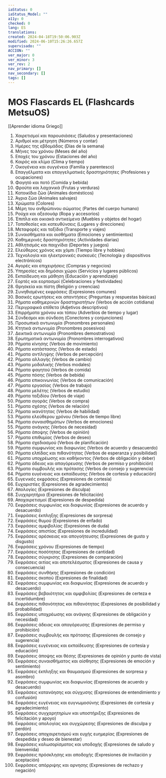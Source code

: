 ```yaml
---
iaStatus: 0
iaStatus_Model: ""
a11y: 0
checked: 0
lang: ES
translations: 
created: 2024-04-18T19:50:06.903Z
modified: 2024-06-10T15:26:26.657Z
supervisado: ""
ACCION: ""
ver_major: 0
ver_minor: 3
ver_rev: 2
nav_primary: []
nav_secondary: []
tags: []
---
```

# MOS Flascards EL (Flashcards MetsuOS)

[[Aprender idioma Griego]]

1. Χαιρετισμοί και παρουσιάσεις (Saludos y presentaciones)
2. Αριθμοί και μέτρηση (Números y contar)
3. Ημέρες της εβδομάδας (Días de la semana)
4. Μήνες του χρόνου (Meses del año)
5. Εποχές του χρόνου (Estaciones del año)
6. Καιρός και κλίμα (Clima y tiempo)
7. Οικογένεια και συγγένεια (Familia y parentesco)
8. Επαγγέλματα και επαγγελματικές δραστηριότητες (Profesiones y ocupaciones)
9. Φαγητό και ποτό (Comida y bebida)
10. Φρούτα και λαχανικά (Frutas y verduras)
11. Κατοικίδια ζώα (Animales domésticos)
12. Άγρια ζώα (Animales salvajes)
13. Χρώματα (Colores)
14. Μέρη του ανθρώπινου σώματος (Partes del cuerpo humano)
15. Ρούχα και αξεσουάρ (Ropa y accesorios)
16. Έπιπλα και οικιακά αντικείμενα (Muebles y objetos del hogar)
17. Τοποθεσίες και κατευθύνσεις (Lugares y direcciones)
18. Μεταφορές και ταξίδια (Transporte y viajes)
19. Συναισθήματα και αισθήματα (Emociones y sentimientos)
20. Καθημερινές δραστηριότητες (Actividades diarias)
21. Αθλητισμός και παιχνίδια (Deportes y juegos)
22. Ελεύθερος χρόνος και χόμπι (Tiempo libre y hobbies)
23. Τεχνολογία και ηλεκτρονικές συσκευές (Tecnología y dispositivos electrónicos)
24. Αγορές και επιχειρήσεις (Compras y negocios)
25. Υπηρεσίες και δημόσιοι χώροι (Servicios y lugares públicos)
26. Εκπαίδευση και μάθηση (Educación y aprendizaje)
27. Εορτές και εορτασμοί (Celebraciones y festividades)
28. Θρησκεία και πίστη (Religión y creencias)
29. Συνηθισμένες εκφράσεις (Expresiones comunes)
30. Βασικές ερωτήσεις και απαντήσεις (Preguntas y respuestas básicas)
31. Ρήματα καθημερινών δραστηριοτήτων (Verbos de acción cotidiana)
32. Περιγραφικά επίθετα (Adjetivos descriptivos)
33. Επιρρήματα χρόνου και τόπου (Adverbios de tiempo y lugar)
34. Σύνδεσμοι και σύνδεση (Conectores y conjunciones)
35. Προσωπικά αντωνυμία (Pronombres personales)
36. Κτητικά αντωνυμία (Pronombres posesivos)
37. Δεικτικά αντωνυμία (Pronombres demostrativos)
38. Ερωτηματικά αντωνυμία (Pronombres interrogativos)
39. Ρήματα κίνησης (Verbos de movimiento)
40. Ρήματα κατάστασης (Verbos de estado)
41. Ρήματα αντίληψης (Verbos de percepción)
42. Ρήματα αλλαγής (Verbos de cambio)
43. Ρήματα μοδαλικής (Verbos modales)
44. Ρήματα φαγητού (Verbos de comida)
45. Ρήματα πόσης (Verbos de bebida)
46. Ρήματα επικοινωνίας (Verbos de comunicación)
47. Ρήματα εργασίας (Verbos de trabajo)
48. Ρήματα μελέτης (Verbos de estudio)
49. Ρήματα ταξιδίου (Verbos de viaje)
50. Ρήματα αγοράς (Verbos de compra)
51. Ρήματα σχέσης (Verbos de relación)
52. Ρήματα ικανότητας (Verbos de habilidad)
53. Ρήματα ελεύθερου χρόνου (Verbos de tiempo libre)
54. Ρήματα συναισθημάτων (Verbos de emociones)
55. Ρήματα ανάγκης (Verbos de necesidad)
56. Ρήματα άποψης (Verbos de opinión)
57. Ρήματα επιθυμίας (Verbos de deseo)
58. Ρήματα σχεδιασμού (Verbos de planificación)
59. Ρήματα συμφωνίας και διαφωνίας (Verbos de acuerdo y desacuerdo)
60. Ρήματα ελπίδας και πιθανότητας (Verbos de esperanza y posibilidad)
61. Ρήματα υποχρέωσης και καθήκοντος (Verbos de obligación y deber)
62. Ρήματα άδειας και απαγόρευσης (Verbos de permiso y prohibición)
63. Ρήματα συμβουλής και πρότασης (Verbos de consejo y sugerencia)
64. Ρήματα ευγένειας και εκπαίδευσης (Verbos de cortesía y educación)
65. Ευγενικές εκφράσεις (Expresiones de cortesía)
66. Ευχαριστίες (Expresiones de agradecimiento)
67. Απολογίες (Expresiones de disculpa)
68. Συγχαρητήρια (Expresiones de felicitación)
69. Αποχαιρετισμοί (Expresiones de despedida)
70. Εκφράσεις συμφωνίας και διαφωνίας (Expresiones de acuerdo y desacuerdo)
71. Εκφράσεις έκπληξης (Expresiones de sorpresa)
72. Εκφράσεις θυμού (Expresiones de enfado)
73. Εκφράσεις αμφιβολίας (Expresiones de duda)
74. Εκφράσεις απιστίας (Expresiones de incredulidad)
75. Εκφράσεις αρέσκειας και απογοήτευσης (Expresiones de gusto y disgusto)
76. Εκφράσεις χρόνου (Expresiones de tiempo)
77. Εκφράσεις ποσότητας (Expresiones de cantidad)
78. Εκφράσεις σύγκρισης (Expresiones de comparación)
79. Εκφράσεις αιτίας και αποτελέσματος (Expresiones de causa y consecuencia)
80. Εκφράσεις συνθήκης (Expresiones de condición)
81. Εκφράσεις σκοπού (Expresiones de finalidad)
82. Εκφράσεις συμφωνίας και διαφωνίας (Expresiones de acuerdo y desacuerdo)
83. Εκφράσεις βεβαιότητας και αμφιβολίας (Expresiones de certeza e incertidumbre)
84. Εκφράσεις πιθανότητας και πιθανότητας (Expresiones de posibilidad y probabilidad)
85. Εκφράσεις υποχρέωσης και ανάγκης (Expresiones de obligación y necesidad)
86. Εκφράσεις άδειας και απαγόρευσης (Expresiones de permiso y prohibición)
87. Εκφράσεις συμβουλής και πρότασης (Expresiones de consejo y sugerencia)
88. Εκφράσεις ευγένειας και εκπαίδευσης (Expresiones de cortesía y educación)
89. Εκφράσεις άποψης και θέσης (Expresiones de opinión y punto de vista)
90. Εκφράσεις συναισθήματος και αίσθησης (Expresiones de emoción y sentimiento)
91. Εκφράσεις έκπληξης και θαυμασμού (Expresiones de sorpresa y asombro)
92. Εκφράσεις συμφωνίας και διαφωνίας (Expresiones de acuerdo y desacuerdo)
93. Εκφράσεις κατανόησης και σύγχυσης (Expresiones de entendimiento y confusión)
94. Εκφράσεις ευγένειας και ευγνωμοσύνης (Expresiones de cortesía y agradecimiento)
95. Εκφράσεις συγχαρητηρίων και υποστήριξης (Expresiones de felicitación y apoyo)
96. Εκφράσεις απολογίας και συγχώρεσης (Expresiones de disculpa y perdón)
97. Εκφράσεις αποχαιρετισμού και ευχής ευημερίας (Expresiones de despedida y deseo de bienestar)
98. Εκφράσεις καλωσορίσματος και υποδοχής (Expresiones de saludo y bienvenida)
99. Εκφράσεις πρόσκλησης και αποδοχής (Expresiones de invitación y aceptación)
100. Εκφράσεις απόρριψης και αρνησης (Expresiones de rechazo y negación)
